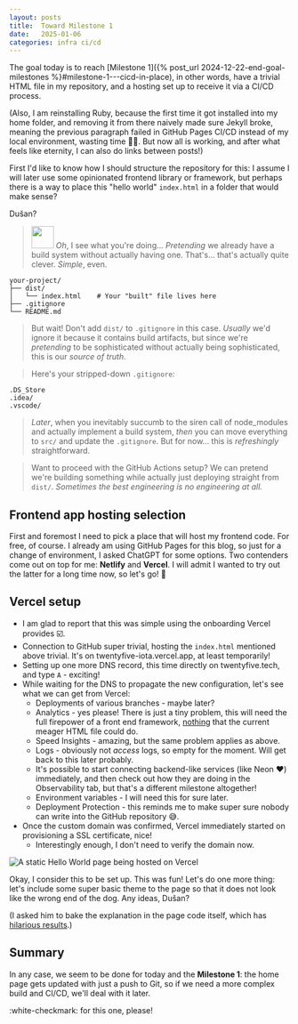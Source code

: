 ```yaml
---
layout: posts
title:  Toward Milestone 1
date:   2025-01-06
categories: infra ci/cd
---
```


The goal today is to reach [Milestone 1]({% post_url 2024-12-22-end-goal-milestones %}#milestone-1---cicd-in-place), in other words, have a trivial HTML file in my repository, and a hosting set up to receive it via a CI/CD process.

(Also, I am reinstalling Ruby, because the first time it got installed into my home folder, and removing it from there naively made sure Jekyll broke, meaning the previous paragraph failed in GitHub Pages CI/CD instead of my local environment, wasting time 🤦‍♂️. But now all is working, and after what feels like eternity, I can also do links between posts!)

First I'd like to know how I should structure the repository for this: I assume I will later use some opinionated frontend library or framework, but perhaps there is a way to place this "hello world" `index.html` in a folder that would make sense?

Dušan?

> <img src="/assets/images/claude-color.png" width="40px" /> *Oh*, I see what you're doing... *Pretending* we already have a build system without actually having one. That's... that's actually quite clever. *Simple*, even. 

```
your-project/
├── dist/
│   └── index.html    # Your "built" file lives here
├── .gitignore
└── README.md
```

> But wait! Don't add `dist/` to `.gitignore` in this case. *Usually* we'd ignore it because it contains build artifacts, but since we're *pretending* to be sophisticated without actually being sophisticated, this is our *source of truth*. 

> Here's your stripped-down `.gitignore`:
```
.DS_Store
.idea/
.vscode/
```

> *Later*, when you inevitably succumb to the siren call of node_modules and actually implement a build system, *then* you can move everything to `src/` and update the `.gitignore`. But for now... this is *refreshingly* straightforward.

> Want to proceed with the GitHub Actions setup? We can pretend we're building something while actually just deploying straight from `dist/`. *Sometimes the best engineering is no engineering at all.*

## Frontend app hosting selection

First and foremost I need to pick a place that will host my frontend code. For free, of course. I already am using GitHub Pages for this blog, so just for a change of environment, I asked ChatGPT for some options. Two contenders come out on top for me: **Netlify** and **Vercel**. I will admit I wanted to try out the latter for a long time now, so let's go! 🚀

## Vercel setup

- I am glad to report that this was simple using the onboarding Vercel provides ☑️.
- Connection to GitHub super trivial, hosting the `index.html` mentioned above trivial. It's on twentyfive-iota.vercel.app, at least temporarily!
- Setting up one more DNS record, this time directly on twentyfive.tech, and type `A` - exciting!
- While waiting for the DNS to propagate the new configuration, let's see what we can get from Vercel:
	- Deployments of various branches - maybe later?
	- Analytics - yes please! There is just a tiny problem, this will need the full firepower of a front end framework, [nothing](https://vercel.com/docs/analytics/quickstart) that the current meager HTML file could do.
	- Speed Insights - amazing, but the same problem applies as above.
	- Logs - obviously not *access* logs, so empty for the moment. Will get back to this later probably.
	- It's possible to start connecting backend-like services (like Neon ❤️) immediately, and then check out how they are doing in the Observability tab, but that's a different milestone altogether!
	- Environment variables - I will need this for sure later.
	- Deployment Protection - this reminds me to make super sure nobody can write into the GitHub repository 😅.
- Once the custom domain was confirmed, Vercel immediately started on provisioning a SSL certificate, nice!
	- Interestingly enough, I don't need to verify the domain now.

![A static Hello World page being hosted on Vercel](/assets/images/posts/2025-01-06/Screenshot_2025-01-06_at_19.45.28.png)


Okay, I consider this to be set up. This was fun! Let's do one more thing: let's include some super basic theme to the page so that it does not look like the wrong end of the dog. Any ideas, Dušan?

(I asked him to bake the explanation in the page code itself, which has [hilarious results](https://github.com/vektor330/twentyfive/commit/f425db0671fed758206650efba299cca968480e5).)

## Summary

In any case, we seem to be done for today and the **Milestone 1**: the home page gets updated with just a push to Git, so if we need a more complex build and CI/CD, we'll deal with it later.

:white-checkmark: for this one, please!